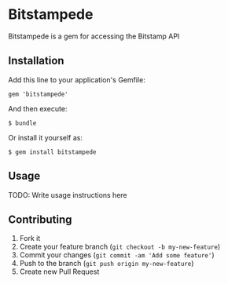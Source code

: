 # Bitstampede

Bitstampede is a gem for accessing the Bitstamp API

## Installation

Add this line to your application's Gemfile:

    gem 'bitstampede'

And then execute:

    $ bundle

Or install it yourself as:

    $ gem install bitstampede

## Usage

TODO: Write usage instructions here

## Contributing

1. Fork it
2. Create your feature branch (`git checkout -b my-new-feature`)
3. Commit your changes (`git commit -am 'Add some feature'`)
4. Push to the branch (`git push origin my-new-feature`)
5. Create new Pull Request
